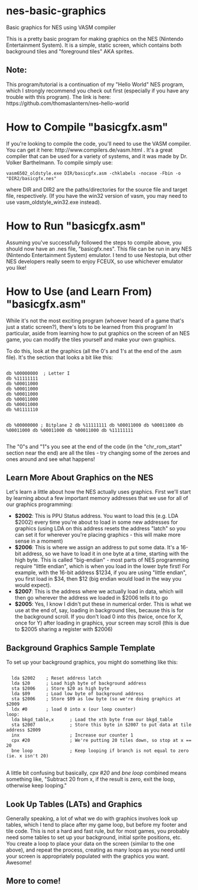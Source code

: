# nes-basic-graphics
Basic graphics for NES using VASM compiler

This is a pretty basic program for making graphics on the NES (Nintendo Entertainment System). It is a simple, static screen, which contains both background tiles and "foreground tiles" AKA sprites.
<h2>Note:</h2>
This program/tutorial is a continuation of my "Hello World" NES program, which I strongly recommend you check out first (especially if you have any trouble with this program). The link is here:
https://github.com/thomaslantern/nes-hello-world

<h1> How to Compile "basicgfx.asm" </h1>
If you're looking to compile the code, you'll need to use the VASM compiler. You can get it here: http://www.compilers.de/vasm.html . It's a great compiler that can be used for a variety of systems, and it was made by Dr. Volker Barthelmann. To compile simply use: 
<pre><code>vasm6502_oldstyle.exe DIR/basicgfx.asm -chklabels -nocase -Fbin -o "DIR2/basicgfx.nes"</code></pre> 
where DIR and DIR2 are the paths/directories for the source file and target file, respectively. (If you have the win32 version of vasm, you may need to use vasm_oldstyle_win32.exe instead).

<h1>How to Run "basicgfx.asm"</h1>
Assuming you've successfully followed the steps to compile above, you should now have an .nes file, "basicgfx.nes". This file can be run in any NES (Nintendo Entertainment System) emulator. I tend to use Nestopia, but other NES developers really seem to enjoy FCEUX, so use whichever emulator you like!

<h1>How to Use (and Learn From) "basicgfx.asm"</h1>
While it's not the most exciting program (whoever heard of a game that's just a static screen?), there's lots to be learned from this program! In particular, aside from learning how to put graphics on the screen of an NES game, you can modify the tiles yourself and make your own graphics. 
<p> To do this, look at the graphics (all the 0's and 1's at the end of the .asm file). It's the section that looks a bit like this:
<pre><code>
db %00000000  ; Letter I
db %11111111
db %00011000
db %00011000
db %00011000
db %00011000
db %00011000
db %01111110

db %00000000  ; Bitplane 2
db %11111111
db %00011000
db %00011000
db %00011000
db %00011000
db %00011000
db %11111111
</code></pre>
</p>

The "0"s and "1"s you see at the end of the code (in the "chr_rom_start" section near the end) are all the tiles - try changing some of the zeroes and ones around and see what happens!
<h2>Learn More About Graphics on the NES</h2>
Let's learn a little about how the NES actually uses graphics. First we'll start by learning about a few important memory addresses that we use for all of our graphics programming:
<ul>
  <li><strong>$2002</strong>: This is PPU Status address. You want to load this (e.g. LDA $2002) every time you're about to load in some new addresses for graphics (using LDA on this address resets the address "latch" so you can set it for wherever you're placing graphics - this will make more sense in a moment)</li>
  <li><strong>$2006</strong>: This is where we assign an address to put some data. It's a 16-bit address, so we have to load it in one byte at a time, starting with the high byte. This is called "big-endian" - most parts of NES programming require "little endian", which is when you load in the lower byte first! For example, with the 16-bit address $1234, if you are using "little endian", you first load in $34, then $12 (big endian would load in the way you would expect).</li>
  <li><strong>$2007</strong>: This is the address where we actually load in data, which will then go wherever the address we loaded in $2006 tells it to go</li>
  <li><strong>$2005</strong>: Yes, I know I didn't put these in numerical order. This is what we use at the end of, say, loading in background tiles, because this is for the background scroll. If you don't load 0 into this (twice, once for X, once for Y) after loading in graphics, your screen may scroll (this is due to $2005 sharing a register with $2006)</li>
</ul>
<h2>Background Graphics Sample Template</h2>
<p> To set up your background graphics, you might do something like this:
<pre><code>
  lda $2002    ; Reset address latch
  lda $20      ; Load high byte of background address
  sta $2006    ; Store $20 as high byte
  lda $09      ; Load low byte of background address
  sta $2006    ; Store $09 as low byte (so we're doing graphics at $2009
  ldx #0       ; load 0 into x (our loop counter)
loop:
  lda bkgd_table,x      ; Load the xth byte from our bkgd_table
  sta $2007             ; Store this byte in $2007 to put data at tile address $2009
  inx                   ; Increase our counter 1
  cpx #20               ; We're putting 20 tiles down, so stop at x == 20
  bne loop              ; Keep looping if branch is not equal to zero (ie. x isn't 20)
</code>
</pre>

A little bit confusing but basically, _cpx #20_ and _bne loop_ combined means something like, "Subtract 20 from x, if the result is zero, exit the loop, otherwise keep looping."
</ul></p>

<h2>Look Up Tables (LATs) and Graphics</h2>
Generally speaking, a lot of what we do with graphics involves look up tables, which I tend to place after my game loop, but before my footer and tile code. This is not a hard and fast rule, but for most games, you probably need some tables to set up your background, initial sprite positions, etc. You create a loop to place your data on the screen (similar to the one above), and repeat the process, creating as many loops as you need until your screen is appropriately populated with the graphics you want. Awesome!

<h2>More to come!</h2>
